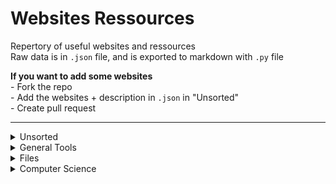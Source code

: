 # Websites Ressources<br>

Repertory of useful websites and ressources<br>
Raw data is in `.json` file, and is exported to markdown with `.py` file<br>

__If you want to add some websites__<br>
\- Fork the repo<br>
\- Add the websites + description in `.json` in "Unsorted"<br>
\- Create pull request<br>

---

<details><summary>Unsorted</summary><ul><br>
</ul></details>
<details><summary>General Tools</summary><ul><br>
    ㅤ<a href='https://chat.openai.com'>https://chat.openai.com</a> - <span>Current best AI for answering any question</span><br><br>
    <details><summary>Links</summary><ul><br>
        ㅤ<a href='https://app.rebrandly.com'>https://app.rebrandly.com</a> - <span>URL shortener / Allow for afterward original link modification</span><br><br>
        ㅤ<a href='https://app.bitly.com'>https://app.bitly.com</a> - <span>URL shortener / Smallest final link</span><br><br>
        ㅤ<a href='https://carrd.co'>https://carrd.co</a> - <span>Create cards to display multiple URLs</span><br><br>
    </ul></details>
    <details><summary>Content Creation</summary><ul><br>
        ㅤ<a href='https://www.epidemicsound.com'>https://www.epidemicsound.com</a> - <span>Lot of copyright free musics / Not free to use</span><br><br>
        ㅤ<a href='https://www.joincombo.com'>https://www.joincombo.com</a> - <span>Create clips from stream to send to TikTok / Insta / YTB Shorts</span><br><br>
        ㅤ<a href='https://www.tubebuddy.com'>https://www.tubebuddy.com</a> - <span>Browser addon / provide tools and stats for Youtube</span><br><br>
    </ul></details>
    <details><summary>Discord</summary><ul><br>
        ㅤ<a href='https://discohook.org'>https://discohook.org</a> - <span>Create embed message for Discord bot or Webhooks</span><br><br>
        ㅤ<a href='https://snowsta.mp'>https://snowsta.mp</a> - <span>Get exact timestamp of message with ID</span><br><br>
        ㅤ<a href='https://toolscord.com'>https://toolscord.com</a> - <span>Download hd picture of user pfp with ID</span><br><br>
        ㅤ<a href='https://discord.com/developers'>https://discord.com/developers</a> - <span>Developper portal with your apps / rich presences / bots</span><br><br>
        ㅤ<a href='https://betterdiscord.app'>https://betterdiscord.app</a> - <span>Enhanced version of Discord with plugins / skins / custom code</span><br><br>
    </ul></details>
</ul></details>
<details><summary>Files</summary><ul><br>
    <details><summary>Documents</summary><ul><br>
        ㅤ<a href='https://www.notion.so'>https://www.notion.so</a> - <span>Manage lessons / documents / personal notes with easy formating</span><br><br>
        <details><summary>Google</summary><ul><br>
            ㅤ<a href='https://docs.google.com/document'>https://docs.google.com/document</a> - <span>Share and write Word documents as a team</span><br><br>
            ㅤ<a href='https://docs.google.com/spreadsheets'>https://docs.google.com/spreadsheets</a> - <span>Share and write Excel sheets as a team</span><br><br>
            ㅤ<a href='https://docs.google.com/presentation'>https://docs.google.com/presentation</a> - <span>Share and write PowerPoint presentations as a team</span><br><br>
            ㅤ<a href='https://docs.google.com/forms/u/2/'>https://docs.google.com/forms/u/2/</a> - <span>Share and write forms as a team</span><br><br>
        </ul></details>
    </ul></details>
    <details><summary>Design</summary><ul><br>
        ㅤ<a href='https://www.canva.com'>https://www.canva.com</a> - <span>Create images with custom presets and easy small edits</span><br><br>
        ㅤ<a href='https://www.figma.com'>https://www.figma.com</a> - <span>Create highly customizable designs / design websites</span><br><br>
    </ul></details>
    <details><summary>Storage</summary><ul><br>
        ㅤ<a href='https://mega.nz/'>https://mega.nz/</a> - <span>Host and share very big files</span><br><br>
        ㅤ<a href='https://drive.google.com/drive/'>https://drive.google.com/drive/</a> - <span>Host and share big files / login accessible API</span><br><br>
    </ul></details>
</ul></details>
<details><summary>Computer Science</summary><ul><br>
    ㅤ<a href='https://github.com'>https://github.com</a> - <span>Multipurpose code hosting website</span><br><br>
    <details><summary>Hosting</summary><ul><br>
        ㅤ<a href='https://sparkedhost.com'>https://sparkedhost.com</a> - <span>Easy to use / Basic service hosting</span><br><br>
    </ul></details>
    <details><summary>Debug</summary><ul><br>
        <details><summary>Responses</summary><ul><br>
            ㅤ<a href='https://stackoverflow.com'>https://stackoverflow.com</a> - <span>Forum for asking CS questions</span><br><br>
            ㅤ<a href='https://www.w3schools.com'>https://www.w3schools.com</a> - <span>Contain responses to basic CS questions</span><br><br>
            ㅤ<a href='https://www.geeksforgeeks.org'>https://www.geeksforgeeks.org</a> - <span>Contain responses to basic CS questions</span><br><br>
        </ul></details>
        <details><summary>Documentation</summary><ul><br>
            ㅤ<a href='https://gohugo.io'>https://gohugo.io</a> - <span>Easy to use framework for static site generation</span><br><br>
            ㅤ<a href='https://discordpy.readthedocs.io'>https://discordpy.readthedocs.io</a> - <span>Python API for discord interactions / bot creation</span><br><br>
            ㅤ<a href='https://developer.mozilla.org/en-US/docs/Web/CSS'>https://developer.mozilla.org/en-US/docs/Web/CSS</a> - <span>Documentation for CSS syntax</span><br><br>
        </ul></details>
        <details><summary>Learning</summary><ul><br>
            <details><summary>Solutionnal</summary><ul><br>
                ㅤ<a href='https://shortcuts.design'>https://shortcuts.design</a> - <span>List of shortcuts for advenced / technical apps</span><br><br>
                ㅤ<a href='https://untools.co'>https://untools.co</a> - <span>List of thinking designs to solve / explain / organize problems</span><br><br>
            </ul></details>
            <details><summary>Technical</summary><ul><br>
                ㅤ<a href='https://roadmap.sh'>https://roadmap.sh</a> - <span>Roadmap to learn general role or skill</span><br><br>
                ㅤ<a href='https://exercism.org'>https://exercism.org</a> - <span>Exercises to learn specific languages</span><br><br>
                ㅤ<a href='https://www.codingame.com'>https://www.codingame.com</a> - <span>Exercises / challenges for multiple programming languages</span><br><br>
            </ul></details>
        </ul></details>
    </ul></details>
    <details><summary>Web Developpement</summary><ul><br>
        ㅤ<a href='https://responsively.app'>https://responsively.app</a> - <span>Show same website with different responsive sizes</span><br><br>
        ㅤ<a href='https://fontjoy.com'>https://fontjoy.com</a> - <span>Generate fonts style family with deep learning</span><br><br>
        ㅤ<a href='https://coolors.co'>https://coolors.co</a> - <span>Generate / save color palette for website consistency</span><br><br>
        ㅤ<a href='https://type-scale.com'>https://type-scale.com</a> - <span>Visualize scales of text for h1 - h2 - h3...</span><br><br>
        <details><summary>Ideas</summary><ul><br>
            ㅤ<a href='https://uxui.monster'>https://uxui.monster</a> - <span>Designs for inspiration when creating websites</span><br><br>
            ㅤ<a href='https://uxarchive.com'>https://uxarchive.com</a> - <span>Ideas of designs for mobile UX</span><br><br>
        </ul></details>
        <details><summary>Ressources</summary><ul><br>
            ㅤ<a href='https://beautifier.io'>https://beautifier.io</a> - <span>Quickly format HTML / CSS / JS to readable</span><br><br>
            ㅤ<a href='https://fontawesome.com'>https://fontawesome.com</a> - <span>Download svg icons for website design</span><br><br>
            ㅤ<a href='https://fffuel.co'>https://fffuel.co</a> - <span>Create abstract svg for website background / design</span><br><br>
            ㅤ<a href='https://design.facebook.com/toolsandresources/'>https://design.facebook.com/toolsandresources/</a> - <span>Download images of any device for presentation</span><br><br>
        </ul></details>
    </ul></details>
</ul></details>
